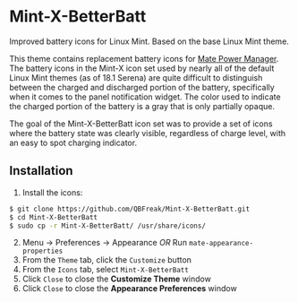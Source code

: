 # Mint-X-BetterBatt
Improved battery icons for Linux Mint. Based on the base Linux Mint theme.

This theme contains replacement battery icons for [Mate Power Manager](https://github.com/mate-desktop/mate-power-manager). The battery icons in the Mint-X icon set used by nearly all of the default Linux Mint themes (as of 18.1 Serena) are quite difficult to distinguish between the charged and discharged portion of the battery, specifically when it comes to the panel notification widget. The color used to indicate the charged portion of the battery is a gray that is only partially opaque.

The goal of the Mint-X-BetterBatt icon set was to provide a set of icons where the battery state was clearly visible, regardless of charge level, with an easy to spot charging indicator.

## Installation

  1. Install the icons:
```bash
$ git clone https://github.com/QBFreak/Mint-X-BetterBatt.git
$ cd Mint-X-BetterBatt
$ sudo cp -r Mint-X-BetterBatt/ /usr/share/icons/
```
  2. Menu -> Preferences -> Appearance *OR* Run `mate-appearance-properties`
  3. From the `Theme` tab, click the `Customize` button
  4. From the `Icons` tab, select `Mint-X-BetterBatt`
  5. Click `Close` to close the **Customize Theme** window
  6. Click `Close` to close the **Appearance Preferences** window
